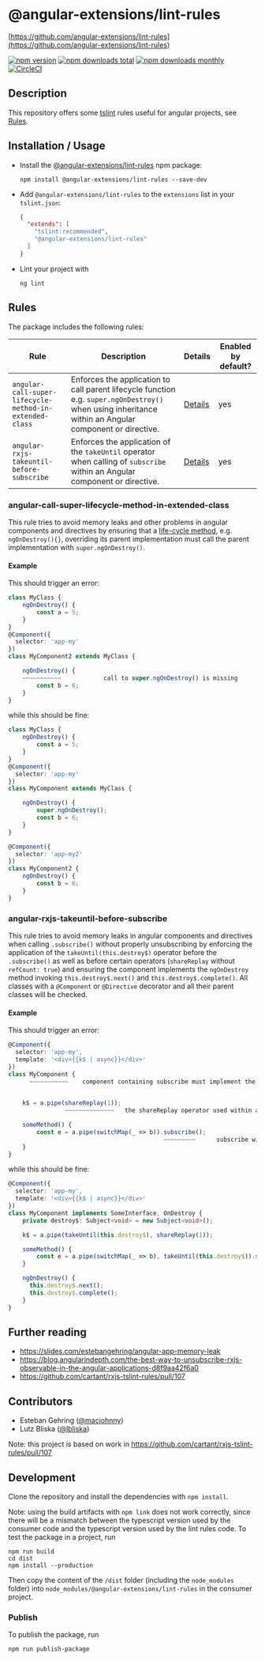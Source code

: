 # @angular-extensions/lint-rules
[https://github.com/angular-extensions/lint-rules](https://github.com/angular-extensions/lint-rules)

[![npm version](https://img.shields.io/npm/v/@angular-extensions/lint-rules.svg?style=flat-square)](https://www.npmjs.com/package/@angular-extensions/lint-rules)
[![npm downloads total](https://img.shields.io/npm/dt/@angular-extensions/lint-rules.svg?style=flat-square)](https://www.npmjs.com/package/@angular-extensions/lint-rules)
[![npm downloads monthly](https://img.shields.io/npm/dm/@angular-extensions/lint-rules.svg?style=flat-square)](https://www.npmjs.com/package/@angular-extensions/lint-rules)
[![CircleCI](https://circleci.com/gh/angular-extensions/lint-rules.svg?style=svg)](https://circleci.com/gh/angular-extensions/lint-rules)

## Description
This repository offers some [tslint](https://github.com/palantir/tslint) rules useful for angular projects, see [Rules](#Rules).

## Installation / Usage
* Install the [@angular-extensions/lint-rules](https://www.npmjs.com/package/@angular-extensions/lint-rules) npm package:
  ```
  npm install @angular-extensions/lint-rules --save-dev
  ```
* Add `@angular-extensions/lint-rules` to the `extensions` list in your `tslint.json`:
  ```json
  {
    "extends": [
      "tslint:recommended",
      "@angular-extensions/lint-rules"
    ]
  }
  ```
* Lint your project with
  ```
  ng lint
  ```

## Rules
The package includes the following rules:

| Rule | Description | Details | Enabled by default? |
| --- | --- | --- | --- |
| `angular-call-super-lifecycle-method-in-extended-class` | Enforces the application to call parent lifecycle function e.g. `super.ngOnDestroy()` when using inheritance within an Angular component or directive. | [Details](#angular-call-super-lifecycle-method-in-extended-class) | yes |
| `angular-rxjs-takeuntil-before-subscribe` | Enforces the application of the `takeUntil` operator when calling of `subscribe` within an Angular component or directive. | [Details](#angular-rxjs-takeuntil-before-subscribe) | yes |

### angular-call-super-lifecycle-method-in-extended-class
This rule tries to avoid memory leaks and other problems in angular components and directives by ensuring that 
a [life-cycle method](https://angular.io/guide/lifecycle-hooks), e.g. `ngOnDestroy(){}`, overriding its parent implementation 
must call the parent implementation with `super.ngOnDestroy()`.

#### Example
This should trigger an error:
```typescript
class MyClass {
    ngOnDestroy() {
        const a = 5;
    }
}
@Component({
  selector: 'app-my'
})
class MyComponent2 extends MyClass {

    ngOnDestroy() {
    ~~~~~~~~~~~            call to super.ngOnDestroy() is missing
        const b = 6;
    }
}
```
while this should be fine:
```typescript
class MyClass {
    ngOnDestroy() {
        const a = 5;
    }
}
@Component({
  selector: 'app-my'
})
class MyComponent extends MyClass {

    ngOnDestroy() {
        super.ngOnDestroy();
        const b = 6;
    }
}

@Component({
  selector: 'app-my2'
})
class MyComponent2 {
    ngOnDestroy() {
        const b = 6;
    }
}
```


### angular-rxjs-takeuntil-before-subscribe

This rule tries to avoid memory leaks in angular components and directives when calling `.subscribe()` without properly unsubscribing 
by enforcing the application of the `takeUntil(this.destroy$)` operator before the `.subscribe()` 
as well as before certain operators (`shareReplay` without `refCount: true`)
and ensuring the component implements the `ngOnDestroy` 
method invoking `this.destroy$.next()` and `this.destroy$.complete()`.
All classes with a `@Component` or `@Directive` decorator and all their parent classes will be checked.

#### Example
This should trigger an error:
```typescript
@Component({
  selector: 'app-my',
  template: '<div>{{k$ | async}}</div>'
})
class MyComponent {
      ~~~~~~~~~~~    component containing subscribe must implement the ngOnDestroy() method

    
    k$ = a.pipe(shareReplay(1));
                ~~~~~~~~~~~~~~   the shareReplay operator used within a component must be preceded by takeUntil

    someMethod() {
        const e = a.pipe(switchMap(_ => b)).subscribe();
                                            ~~~~~~~~~      subscribe within a component must be preceded by takeUntil
    }
}
```

while this should be fine:
```typescript
@Component({
  selector: 'app-my',
  template: '<div>{{k$ | async}}</div>'
})
class MyComponent implements SomeInterface, OnDestroy {
    private destroy$: Subject<void> = new Subject<void>();

    k$ = a.pipe(takeUntil(this.destroy$), shareReplay(1));

    someMethod() {
        const e = a.pipe(switchMap(_ => b), takeUntil(this.destroy$)).subscribe();
    }

    ngOnDestroy() {
      this.destroy$.next();
      this.destroy$.complete();
    }
}
```


## Further reading
* https://slides.com/estebangehring/angular-app-memory-leak
* https://blog.angularindepth.com/the-best-way-to-unsubscribe-rxjs-observable-in-the-angular-applications-d8f9aa42f6a0
* https://github.com/cartant/rxjs-tslint-rules/pull/107

## Contributors
* Esteban Gehring ([@macjohnny](https://github.com/macjohnny))
* Lutz Bliska ([@lbliska](https://github.com/lbliska))

Note: this project is based on work in https://github.com/cartant/rxjs-tslint-rules/pull/107

## Development
Clone the repository and install the dependencies with `npm install`.

Note: using the build artifacts with `npm link` does not work correctly, 
since there will be a mismatch between the typescript version used by the consumer code 
and the typescript version used by the lint rules code. 
To test the package in a project, run 
```
npm run build
cd dist
npm install --production
``` 
Then copy the content of the `/dist` folder (including the `node_modules` folder) into `node_modules/@angular-extensions/lint-rules` 
in the consumer project.

### Publish
To publish the package, run
```
npm run publish-package
```
